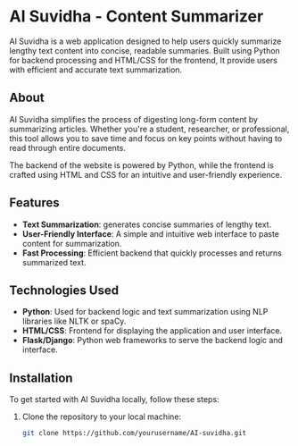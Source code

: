 # AI Suvidha - Content Summarizer

AI Suvidha is a web application designed to help users quickly summarize lengthy text content into concise, readable summaries. Built using Python for backend processing and HTML/CSS for the frontend, It provide users with efficient and accurate text summarization.


## About
AI Suvidha simplifies the process of digesting long-form content by summarizing articles. Whether you're a student, researcher, or professional, this tool allows you to save time and focus on key points without having to read through entire documents.

The backend of the website is powered by Python, while the frontend is crafted using HTML and CSS for an intuitive and user-friendly experience.

## Features
- **Text Summarization**: generates concise summaries of lengthy text.
- **User-Friendly Interface**: A simple and intuitive web interface to paste content for summarization.
- **Fast Processing**: Efficient backend that quickly processes and returns summarized text.
  
## Technologies Used
- **Python**: Used for backend logic and text summarization using NLP libraries like NLTK or spaCy.
- **HTML/CSS**: Frontend for displaying the application and user interface.
- **Flask/Django**: Python web frameworks to serve the backend logic and interface.

## Installation
To get started with AI Suvidha locally, follow these steps:

1. Clone the repository to your local machine:
   ```bash
   git clone https://github.com/yourusername/AI-suvidha.git
